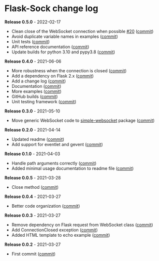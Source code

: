 # Flask-Sock change log

**Release 0.5.0** - 2022-02-17

- Clean close of the WebSocket connection when possible [#20](https://github.com/miguelgrinberg/flask-sock/issues/20) ([commit](https://github.com/miguelgrinberg/flask-sock/commit/32f5d060105512b98b064081f6c441885d24e323))
- Avoid duplicate variable names in examples ([commit](https://github.com/miguelgrinberg/flask-sock/commit/8f42c60f87c81437a56a43d7b91ea2d33a2d3ca0))
- Unit tests ([commit](https://github.com/miguelgrinberg/flask-sock/commit/9b2e335b2bdb566def9c206a5fffb7269d9904ad))
- API reference documentation ([commit](https://github.com/miguelgrinberg/flask-sock/commit/18b1cc080e56bfd81dc10d12e8de731c220a9dee))
- Update builds for python 3.10 and pypy3.8 ([commit](https://github.com/miguelgrinberg/flask-sock/commit/d337288ac7d7bb878cfe9609e1f6703300b51ed4))

**Release 0.4.0** - 2021-06-06

- More robustness when the connection is closed ([commit](https://github.com/miguelgrinberg/flask-sock/commit/1a323e55109aa0dc524ea46ee6742ba69263416c))
- Add a dependency on Flask 2.x ([commit](https://github.com/miguelgrinberg/flask-sock/commit/d8e15f476d151855e8a3d8715090877f5886b2dd))
- Add a change log ([commit](https://github.com/miguelgrinberg/flask-sock/commit/fab096164c9eee5142eb940f28df763ab533be5f))
- Documentation ([commit](https://github.com/miguelgrinberg/flask-sock/commit/3c8761bc8b52ff9c0b3d16d9b96c47b2260e7b85))
- More examples ([commit](https://github.com/miguelgrinberg/flask-sock/commit/66b458dc131a5bf75731aaf888b42aa0d2e4e58c))
- GitHub builds ([commit](https://github.com/miguelgrinberg/flask-sock/commit/6733afdb2aea763e43ac42d6528f474cc3bd40c4))
- Unit testing framework ([commit](https://github.com/miguelgrinberg/flask-sock/commit/e7eeb425bd72cfb266be03c7d4eaa57d72d19f7a))

**Release 0.3.0** - 2021-05-10

- Move generic WebSocket code to [simple-websocket](https://github.com/miguelgrinberg/simple-websocket) package ([commit](https://github.com/miguelgrinberg/flask-sock/commit/b3d5ecb31495430d6eda7b88830c8f4cca51e192))

**Release 0.2.0** - 2021-04-14

- Updated readme ([commit](https://github.com/miguelgrinberg/flask-sock/commit/4ffdcecfb8949327db6cdeb7a25fad1ca11507ec))
- Add support for eventlet and gevent ([commit](https://github.com/miguelgrinberg/flask-sock/commit/ac6d3077ca4f37af3b63dd1d0ab263031ae9bc49))

**Release 0.1.0** - 2021-04-03

- Handle path arguments correctly ([commit](https://github.com/miguelgrinberg/flask-sock/commit/a9a216b7892a2fd5c23118a548d647a4820bf23e))
- Added minimal usage documentation to readme file ([commit](https://github.com/miguelgrinberg/flask-sock/commit/7f8c8fd53f43dae427263b98a3268d42603187b9))

**Release 0.0.5** - 2021-03-28

- Close method ([commit](https://github.com/miguelgrinberg/flask-sock/commit/8c0895c351a4e6b9379f784f48c0e02394d5d030))

**Release 0.0.4** - 2021-03-27

- Better code organization ([commit](https://github.com/miguelgrinberg/flask-sock/commit/8a89e2999d05fa1274dcf6583fb07c0f9bf2ac47))

**Release 0.0.3** - 2021-03-27

- Remove dependency on Flask request from WebSocket class ([commit](https://github.com/miguelgrinberg/flask-sock/commit/1f856ad35ad1f330d22cf5af62c10ded21a86e75))
- Add ConnectionClosed exception ([commit](https://github.com/miguelgrinberg/flask-sock/commit/e1bcadf85ff5e142604fef18cbf6d83e5d935db1))
- Added HTML template to echo example ([commit](https://github.com/miguelgrinberg/flask-sock/commit/65ef8373e7ec0aa1019c0d1764d0d64e24c78a3a))

**Release 0.0.2** - 2021-03-27

- First commit ([commit](https://github.com/miguelgrinberg/flask-sock/commit/4161939e7c75e20903c92148f6fbd215c3178139))
